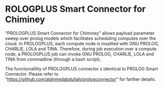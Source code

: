 ROLOGPLUS Smart Connector for Chiminey
=======================================

"PROLOGPLUS Smart Connector for Chiminey" allows payload parameter sweep over prolog models which facilitates scheduling computes over the cloud. In PROLOGPLUS, each compute node is insatlled with GNU PROLOG, CHARLIE, LOLA and TINA. Therefore, during job execution over a compute node, a PROLOGPLUS job can invoke GNU PROLOG, CHARLIE, LOLA and TINA from commadline (through a bash script). 

The functionaliltiy of PROLOGPLUS connector s identical to PROLOG Smart Connector. Please refer to "https://github.com/alahmedabdullah/prologconnector" for farther details.

